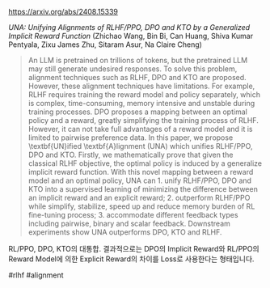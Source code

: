 https://arxiv.org/abs/2408.15339

*UNA: Unifying Alignments of RLHF/PPO, DPO and KTO by a Generalized Implicit Reward Function* (Zhichao Wang, Bin Bi, Can Huang, Shiva Kumar Pentyala, Zixu James Zhu, Sitaram Asur, Na Claire Cheng)

> An LLM is pretrained on trillions of tokens, but the pretrained LLM may still generate undesired responses. To solve this problem, alignment techniques such as RLHF, DPO and KTO are proposed. However, these alignment techniques have limitations. For example, RLHF requires training the reward model and policy separately, which is complex, time-consuming, memory intensive and unstable during training processes. DPO proposes a mapping between an optimal policy and a reward, greatly simplifying the training process of RLHF. However, it can not take full advantages of a reward model and it is limited to pairwise preference data. In this paper, we propose \textbf{UN}ified \textbf{A}lignment (UNA) which unifies RLHF/PPO, DPO and KTO. Firstly, we mathematically prove that given the classical RLHF objective, the optimal policy is induced by a generalize implicit reward function. With this novel mapping between a reward model and an optimal policy, UNA can 1. unify RLHF/PPO, DPO and KTO into a supervised learning of minimizing the difference between an implicit reward and an explicit reward; 2. outperform RLHF/PPO while simplify, stabilize, speed up and reduce memory burden of RL fine-tuning process; 3. accommodate different feedback types including pairwise, binary and scalar feedback. Downstream experiments show UNA outperforms DPO, KTO and RLHF.

RL/PPO, DPO, KTO의 대통합. 결과적으로는 DPO의 Implicit Reward와 RL/PPO의 Reward Model에 의한 Explicit Reward의 차이를 Loss로 사용한다는 형태입니다.

#rlhf #alignment 
